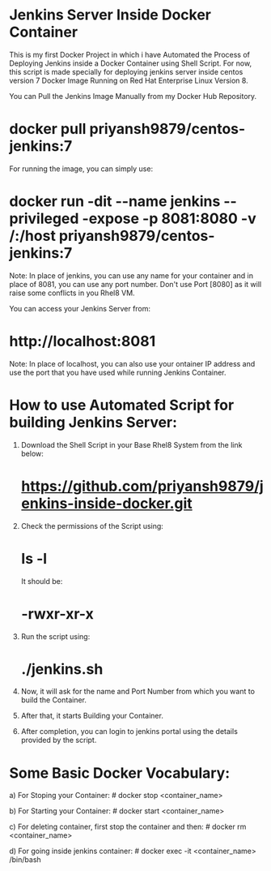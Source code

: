 # Jenkins Server Inside Docker Container

This is my first Docker Project in which i have Automated the Process of Deploying Jenkins inside a Docker Container using Shell Script. For now, this script is made specially for deploying jenkins server inside centos version 7 Docker Image Running on Red Hat Enterprise Linux Version 8.

You can Pull the Jenkins Image Manually from my Docker Hub Repository.
# docker pull priyansh9879/centos-jenkins:7

For running the image, you can simply use:
# docker run -dit --name jenkins --privileged -expose -p 8081:8080 -v /:/host priyansh9879/centos-jenkins:7

Note: In place of jenkins, you can use any name for your container and in place of 8081, you can use any port number. Don't use Port [8080] as it will raise some conflicts in you Rhel8 VM.

You can access your Jenkins Server from:
# http://localhost:8081

Note: In place of localhost, you can also use your ontainer IP address and use the port that you have used while running Jenkins Container.

# How to use Automated Script for building Jenkins Server:

1. Download the Shell Script in your Base Rhel8 System from the link below:
	# https://github.com/priyansh9879/jenkins-inside-docker.git

2. Check the permissions of the Script using:
	# ls -l
   It should be:
	# -rwxr-xr-x

3. Run the script using:
	# ./jenkins.sh

4. Now, it will ask for the name and Port Number from which you want to build the Container.

5. After that, it starts Building your Container.

6. After completion, you can login to jenkins portal using the details provided by the script.

# Some Basic Docker Vocabulary:

a) For Stoping your Container:
	# docker stop <container_name>

b) For Starting your Container:
	# docker start <container_name>

c) For deleting container, first stop the container and then:
	# docker rm <container_name>

d) For going inside jenkins container:
	# docker exec -it <container_name> /bin/bash
